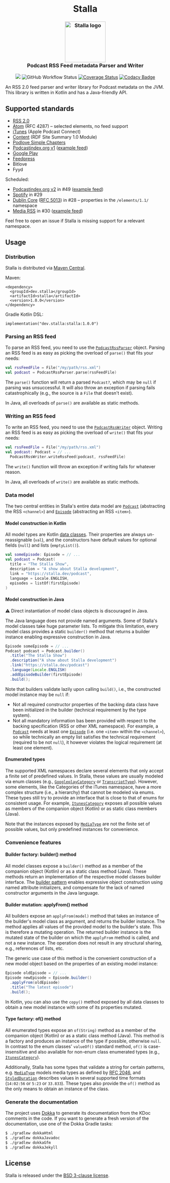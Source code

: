 <h1 align="center">
  Stalla
</h1>

<h3 align="center">
	<img src="https://github.com/mpgirro/stalla/blob/master/.idea/icon.png?raw=true" width="128px" alt="Stalla logo" />
	<br/>
	Podcast RSS Feed metadata Parser and Writer
</h3>

<div align="center">

[![](https://img.shields.io/maven-central/v/dev.stalla/stalla)](https://package-search.jetbrains.com/package?id=dev.stalla%3Astalla)
![GitHub Workflow Status](https://img.shields.io/github/workflow/status/mpgirro/stalla/Buildbot)
[![Coverage Status](https://coveralls.io/repos/github/mpgirro/stalla/badge.svg?branch=master)](https://coveralls.io/github/mpgirro/stalla?branch=master)
[![Codacy Badge](https://api.codacy.com/project/badge/Grade/66d3c5df2fbf4c9aaabe66e52a847cdd)](https://www.codacy.com/app/mpgirro/stalla?utm_source=github.com&amp;utm_medium=referral&amp;utm_content=mpgirro/stalla&amp;utm_campaign=Badge_Grade)

</div>
An RSS 2.0 feed parser and writer library for Podcast metadata on the JVM. This library is written in Kotlin and has a Java-friendly API.

## Supported standards

- [RSS 2.0](http://www.rssboard.org/rss-2-0)
- [Atom](https://tools.ietf.org/html/rfc4287) (RFC 4287) – selected elements, no feed support
- [iTunes](https://help.apple.com/itc/podcasts_connect/#/itcb54353390) (Apple Podcast Connect)
- [Content](http://purl.org/rss/1.0/modules/content/) (RDF Site Summary 1.0 Module)
- [Podlove Simple Chapters](https://podlove.org/simple-chapters/)
- [Podcastindex.org v1](https://github.com/Podcastindex-org/podcast-namespace) ([example feed](https://github.com/Podcastindex-org/podcast-namespace/blob/main/example.xml))
- [Google Play](https://developers.google.com/search/reference/podcast/rss-feed)
- [Feedpress](https://feed.press/xmlns)
- Bitlove
- Fyyd

Scheduled:

- [Podcastindex.org v2](https://github.com/Podcastindex-org/podcast-namespace)
  in #49 ([example feed](https://github.com/Podcastindex-org/podcast-namespace/blob/main/example.xml))
- [Spotify](https://drive.google.com/file/d/1KDY1zbRc6J2tkNvhniagor_qcH-pp2T0/view) in #29
- [Dublin Core](http://purl.org/dc/elements/1.1/) ([RFC 5013](https://tools.ietf.org/html/rfc5013)) in #28 – properties in the `/elements/1.1/`
  namespace
- [Media RSS](http://www.rssboard.org/media-rss) in #30 ([example feed](https://gist.github.com/misener/7dd9b587b468aea1ae5a))

Feel free to open an issue if Stalla is missing support for a relevant namespace.

## Usage

### Distribution

Stalla is distributed via [Maven Central](https://search.maven.org/search?q=g:dev.stalla%20AND%20a:stalla).

Maven:

```
<dependency>
  <groupId>dev.stalla</groupId>
  <artifactId>stalla</artifactId>
  <version>1.0.0</version>
</dependency>
```

Gradle Kotlin DSL:

```
implementation("dev.stalla:stalla:1.0.0")
```

### Parsing an RSS feed

To parse an RSS feed, you need to use the [`PodcastRssParser`](src/main/kotlin/dev/stalla/PodcastRssParser.kt) object. Parsing an RSS feed is as easy
as picking the overload of `parse()` that fits your needs:

```kotlin
val rssFeedFile = File("/my/path/rss.xml")
val podcast = PodcastRssParser.parse(rssFeedFile)
```

The `parse()` function will return a parsed `Podcast?`, which may be `null` if parsing was unsuccessful. It will also throw an exception if parsing
fails catastrophically (e.g., the source is a `File` that doesn't exist).

In Java, all overloads of `parse()` are available as static methods.

### Writing an RSS feed

To write an RSS feed, you need to use the [`PodcastRssWriter`](src/main/kotlin/dev/stalla/PodcastRssWriter.kt) object. Writing an RSS feed is as easy
as picking the overload of `write()` that fits your needs:

```kotlin
val rssFeedFile = File("/my/path/rss.xml")
val podcast: Podcast = // ...
  PodcastRssWriter.writeRssFeed(podcast, rssFeedFile)
```

The `write()` function will throw an exception if writing fails for whatever reason.

In Java, all overloads of `write()` are available as static methods.

### Data model

The two central entities in Stalla's entire data model are [`Podcast`](src/main/kotlin/dev/stalla/model/Podcast.kt) (abstracting the RSS `<channel>`)
and [`Episode`](src/main/kotlin/dev/stalla/model/Episode.kt) (abstracting an RSS `<item>`).

#### Model construction in Kotlin

All model types are Kotlin [data classes](https://kotlinlang.org/docs/data-classes.html). Their properties are always un-reassignable (`val`), and the
constructors have default values for optional fields (`null`) and lists (`emptyList()`).

```kotlin
val someEpisode: Episode = // ...
val podcast = Podcast(
  title = "The Stalla Show",
  description = "A show about Stalla development",
  link = "https://stalla.dev/podcast",
  language = Locale.ENGLISH,
  episodes = listOf(firstEpisode)
)
```

#### Model construction in Java

⚠️ Direct instantiation of model class objects is discouraged in Java.

The Java language does not provide named arguments. Some of Stalla's model classes take huge parameter lists. To mitigate this limitation, every model
class provides a static `builder()` method that returns a builder instance enabling expressive construction in Java.

```java
Episode someEpisode = // ...
Podcast podcast = Podcast.builder()
  .title("The Stalla Show")
  .description("A show about Stalla development")
  .link("https://stalla.dev/podcast")
  .language(Locale.ENGLISH)
  .addEpisodeBuilder(firstEpisode)
  .build();
```

Note that builders validate lazily upon calling `build()`, i.e., the constructed model instance may be `null` if:

* Not all required constructor properties of the backing data class have been initialized in the builder (technical requirement by the type system).
* Not all mandatory information bas been provided with respect to the backing specification (RSS or other XML namespace). For example, a
  [`Podcast`](src/main/kotlin/dev/stalla/model/Podcast.kt) needs at least one [`Episode`](src/main/kotlin/dev/stalla/model/Episode.kt) (i.e. one
  `<item>` within the `<channel>`), so while technically an empty list satisfies the technical requirement (required to be not `null`), it however
  violates the logical requirement (at least one element).

#### Enumerated types

The supported XML namespaces declare several elements that only accept a finite set of predefined values. In Stalla, these values are usually modeled
via enum classes (e.g., [`GoogleplayCategory`](src/main/kotlin/dev/stalla/model/googleplay/GoogleplayCategory.kt) or
[`TranscriptType`](src/main/kotlin/dev/stalla/model/podcastindex/TranscriptType.kt)). However, some elements, like the Categories of the iTunes
namespace, have a more complex structure (i.e., a hierarchy) that cannot be modeled via enums. These types still try to provide an interface that is
close to that of enums for consistent usage. For example, [`ItunesCategory`](src/main/kotlin/dev/stalla/model/itunes/ItunesCategory.kt) exposes all
possible values as members of the companion object (Kotlin) or as static class members (Java).

Note that the instances exposed by [`MediaType`](src/main/kotlin/dev/stalla/model/MediaType.kt) are not the finite set of possible values, but only
predefined instances for convenience.

### Convenience features

#### Builder factory: builder() method

All model classes expose a `builder()` method as a member of the companion object (Kotlin) or as a static class method (Java). These methods return an
implementation of the respective model classes builder interface. The [builder pattern](https://en.wikipedia.org/wiki/Builder_pattern) enables
expressive object construction using named attribute initializers, and compensate for the lack of named constructor arguments in the Java language.

#### Builder mutation: applyFrom() method

All builders expose an `applyFrom(model)` method that takes an instance of the builder's model class as argument, and returns the builder instance. The
method applies all values of the provided model to the builder's state. This is therefore a mutating operation. The returned builder instance is the
mutated state of the builder on which the `applyFrom` method is called, and not a new instance. The operation does not result in any structural
sharing, e.g., references of lists, etc.

The generic use case of this method is the convenient construction of a new model object based on the properties of an existing model instance:

```java
Episode oldEpisode = // ...
Episode newEpisode = Episode.builder()
  .applyFrom(oldEpisode)
  .title("The latest episode")
  .build();
```

In Kotlin, you can also use the `copy()` method exposed by all data classes to obtain a new model instance with some of its properties mutated.

#### Type factory: of() method

All enumerated types expose an `of(String)` method as a member of the companion object (Kotlin) or as a static class method (Java). This method is a
factory and produces an instance of the type if possible, otherwise `null`. In contrast to the enum classes' `valueOf()` standard method, `of()` is
case-insensitive and also available for non-enum class enumerated types (e.g.,
[`ItunesCategory`](src/main/kotlin/dev/stalla/model/itunes/ItunesCategory.kt)).

Additionally, Stalla has some types that validate a string for certain patterns, e.g. [`MediaType`](src/main/kotlin/dev/stalla/model/MediaType.kt)
models media types as defined by [RFC 2046](https://tools.ietf.org/html/rfc2046), and
[`StyledDuration`](src/main/kotlin/dev/stalla/model/StyledDuration.kt) describes values in several supported time formats (`14:02:56` or `5:23` or
`33.833`). These types also provide the `of()` method as the only means to obtain an instance of the class.

### Generate the documentation

The project uses [Dokka](https://github.com/Kotlin/dokka) to generate its documentation from the KDoc comments in the code. If you want to generate a
fresh version of the documentation, use one of the Dokka Gradle tasks:

```bash
$ ./gradlew dokkaHtml
$ ./gradlew dokkaJavadoc
$ ./gradlew dokkaGfm
$ ./gradlew dokkaJekyll
```

## License

Stalla is released under the [BSD 3-clause license](LICENSE).

